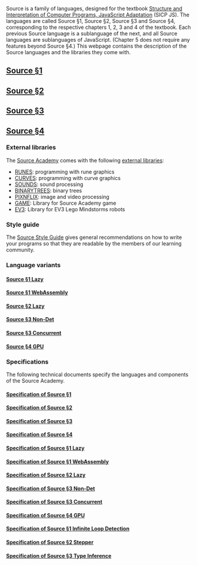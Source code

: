   Source is a family of languages, designed for the textbook
  <a href="https://source-academy.github.io/sicp/">Structure and Interpretation
  of Computer Programs, JavaScript Adaptation</a> (SICP JS).  The languages are
  called Source §1, Source §2, Source §3 and Source §4, corresponding to the
  respective chapters 1, 2, 3 and 4 of the textbook. Each previous Source
  language is a sublanguage of the next, and all Source languages are
  sublanguages of JavaScript. (Chapter 5 does not require any features beyond
  Source §4.) This webpage contains the description of the Source languages
  and the libraries they come with.

## <a href="source_1/">Source §1</a>
  
## <a href="source_2/">Source §2</a>

## <a href="source_3/">Source §3</a>

## <a href="source_4/">Source §4</a>

### External libraries

The <a href="https://sourceacademy.nus.edu.sg">Source Academy</a>
comes with the following <a href="External libraries/">external libraries</a>:

<ul>
<li>
<a href="RUNES/index.html">RUNES</a>: programming with rune graphics
</li>
<li>
<a href="CURVES/index.html">CURVES</a>: programming with curve graphics
</li>
<li>
<a href="SOUNDS/index.html">SOUNDS</a>: sound processing
</li>
<li>
<a href="BINARYTREES/index.html">BINARYTREES</a>: binary trees
</li>
<li>
<a href="PIXNFLIX/index.html">PIXNFLIX</a>: image and video processing
</li>
<li>
<a href="GAME/index.html">GAME</a>: Library for Source Academy game
</li>
<li>
<a href="EV3/index.html">EV3</a>: Library for EV3 Lego Mindstorms robots
</li>
</ul>

### Style guide

The <a href="source_styleguide.pdf">Source Style Guide</a> gives general
recommendations on how to write your programs so that they are readable by
the members of our learning community.

### Language variants

#### <a href="source_1_lazy/">Source §1 Lazy</a>
  
#### <a href="source_1_wasm/">Source §1 WebAssembly</a>
  
#### <a href="source_2_lazy/">Source §2 Lazy</a>

#### <a href="source_3_non-det/">Source §3 Non-Det</a>

#### <a href="source_3_concurrent/">Source §3 Concurrent</a>

#### <a href="source_4_gpu/">Source §4 GPU</a>

### Specifications

The following technical documents specify the languages and components of
the Source Academy. 

#### <a href="source_1.pdf">Specification of Source §1</a>
  
#### <a href="source_2.pdf">Specification of Source §2</a>
  
#### <a href="source_3.pdf">Specification of Source §3</a>
  
#### <a href="source_4.pdf">Specification of Source §4</a>
  
#### <a href="source_1_lazy.pdf">Specification of Source §1 Lazy</a>
  
#### <a href="source_1_wasm.pdf">Specification of Source §1 WebAssembly</a>
  
#### <a href="source_2_lazy.pdf">Specification of Source §2 Lazy</a>

#### <a href="source_3_nondet.pdf">Specification of Source §3 Non-Det</a>

#### <a href="source_3_concurrent.pdf">Specification of Source §3 Concurrent</a>

#### <a href="source_4_gpu.pdf">Specification of Source §4 GPU</a>

#### <a href="source_1_infinite_loop_detection.pdf">Specification of Source §1 Infinite Loop Detection</a>

#### <a href="source_2_stepper.pdf">Specification of Source §2 Stepper</a>

#### <a href="source_3_type_inference.pdf">Specification of Source §3 Type Inference</a>
